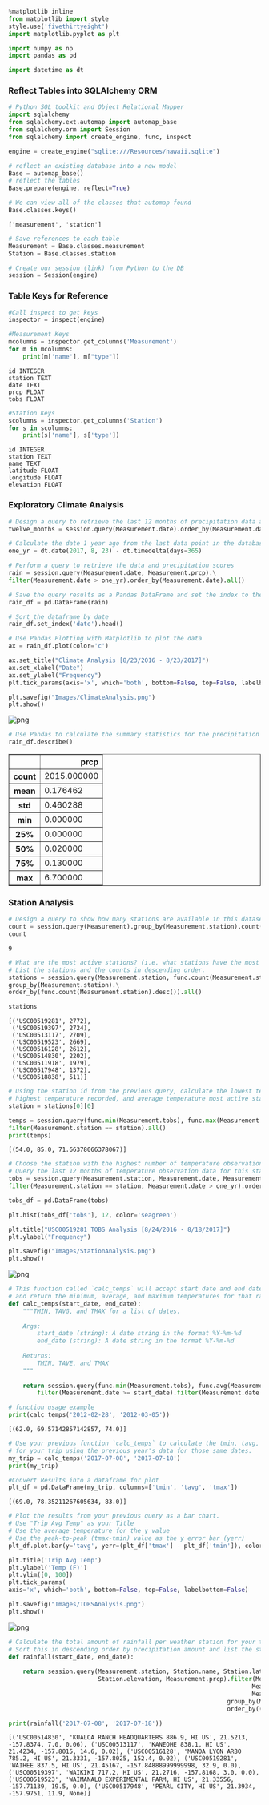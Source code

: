 

```python
%matplotlib inline
from matplotlib import style
style.use('fivethirtyeight')
import matplotlib.pyplot as plt
```


```python
import numpy as np
import pandas as pd
```


```python
import datetime as dt
```

### Reflect Tables into SQLAlchemy ORM


```python
# Python SQL toolkit and Object Relational Mapper
import sqlalchemy
from sqlalchemy.ext.automap import automap_base
from sqlalchemy.orm import Session
from sqlalchemy import create_engine, func, inspect
```


```python
engine = create_engine("sqlite:///Resources/hawaii.sqlite")
```


```python
# reflect an existing database into a new model
Base = automap_base()
# reflect the tables
Base.prepare(engine, reflect=True)
```


```python
# We can view all of the classes that automap found
Base.classes.keys()
```




    ['measurement', 'station']




```python
# Save references to each table
Measurement = Base.classes.measurement
Station = Base.classes.station
```


```python
# Create our session (link) from Python to the DB
session = Session(engine)
```

### Table Keys for Reference


```python
#Call inspect to get keys
inspector = inspect(engine)

#Measurement Keys
mcolumns = inspector.get_columns('Measurement')
for m in mcolumns:
    print(m['name'], m["type"])
```

    id INTEGER
    station TEXT
    date TEXT
    prcp FLOAT
    tobs FLOAT
    


```python
#Station Keys
scolumns = inspector.get_columns('Station')
for s in scolumns:
    print(s['name'], s['type'])
```

    id INTEGER
    station TEXT
    name TEXT
    latitude FLOAT
    longitude FLOAT
    elevation FLOAT
    

### Exploratory Climate Analysis


```python
# Design a query to retrieve the last 12 months of precipitation data and plot the results
twelve_months = session.query(Measurement.date).order_by(Measurement.date.desc()).first()

# Calculate the date 1 year ago from the last data point in the database
one_yr = dt.date(2017, 8, 23) - dt.timedelta(days=365)

# Perform a query to retrieve the data and precipitation scores
rain = session.query(Measurement.date, Measurement.prcp).\
filter(Measurement.date > one_yr).order_by(Measurement.date).all()

# Save the query results as a Pandas DataFrame and set the index to the date column
rain_df = pd.DataFrame(rain)

# Sort the dataframe by date
rain_df.set_index('date').head()

# Use Pandas Plotting with Matplotlib to plot the data
ax = rain_df.plot(color='c')

ax.set_title("Climate Analysis [8/23/2016 - 8/23/2017]")
ax.set_xlabel("Date")
ax.set_ylabel("Frequency")
plt.tick_params(axis='x', which='both', bottom=False, top=False, labelbottom=False)

plt.savefig("Images/ClimateAnalysis.png")
plt.show()
```


![png](output_14_0.png)



```python
# Use Pandas to calculate the summary statistics for the precipitation data
rain_df.describe()
```




<div>
<style scoped>
    .dataframe tbody tr th:only-of-type {
        vertical-align: middle;
    }

    .dataframe tbody tr th {
        vertical-align: top;
    }

    .dataframe thead th {
        text-align: right;
    }
</style>
<table border="1" class="dataframe">
  <thead>
    <tr style="text-align: right;">
      <th></th>
      <th>prcp</th>
    </tr>
  </thead>
  <tbody>
    <tr>
      <th>count</th>
      <td>2015.000000</td>
    </tr>
    <tr>
      <th>mean</th>
      <td>0.176462</td>
    </tr>
    <tr>
      <th>std</th>
      <td>0.460288</td>
    </tr>
    <tr>
      <th>min</th>
      <td>0.000000</td>
    </tr>
    <tr>
      <th>25%</th>
      <td>0.000000</td>
    </tr>
    <tr>
      <th>50%</th>
      <td>0.020000</td>
    </tr>
    <tr>
      <th>75%</th>
      <td>0.130000</td>
    </tr>
    <tr>
      <th>max</th>
      <td>6.700000</td>
    </tr>
  </tbody>
</table>
</div>



### Station Analysis


```python
# Design a query to show how many stations are available in this dataset?
count = session.query(Measurement).group_by(Measurement.station).count()
count
```




    9




```python
# What are the most active stations? (i.e. what stations have the most rows)?
# List the stations and the counts in descending order.
stations = session.query(Measurement.station, func.count(Measurement.station)).\
group_by(Measurement.station).\
order_by(func.count(Measurement.station).desc()).all()

stations
```




    [('USC00519281', 2772),
     ('USC00519397', 2724),
     ('USC00513117', 2709),
     ('USC00519523', 2669),
     ('USC00516128', 2612),
     ('USC00514830', 2202),
     ('USC00511918', 1979),
     ('USC00517948', 1372),
     ('USC00518838', 511)]




```python
# Using the station id from the previous query, calculate the lowest temperature recorded, 
# highest temperature recorded, and average temperature most active station?
station = stations[0][0]

temps = session.query(func.min(Measurement.tobs), func.max(Measurement.tobs), func.avg(Measurement.tobs)).\
filter(Measurement.station == station).all()
print(temps)
```

    [(54.0, 85.0, 71.66378066378067)]
    


```python
# Choose the station with the highest number of temperature observations.
# Query the last 12 months of temperature observation data for this station and plot the results as a histogram
tobs = session.query(Measurement.station, Measurement.date, Measurement.tobs).\
filter(Measurement.station == station, Measurement.date > one_yr).order_by(Measurement.date).all()

tobs_df = pd.DataFrame(tobs)

plt.hist(tobs_df['tobs'], 12, color='seagreen')

plt.title("USC00519281 TOBS Analysis [8/24/2016 - 8/18/2017]")
plt.ylabel("Frequency")

plt.savefig("Images/StationAnalysis.png")
plt.show()
```


![png](output_20_0.png)



```python
# This function called `calc_temps` will accept start date and end date in the format '%Y-%m-%d' 
# and return the minimum, average, and maximum temperatures for that range of dates
def calc_temps(start_date, end_date):
    """TMIN, TAVG, and TMAX for a list of dates.
    
    Args:
        start_date (string): A date string in the format %Y-%m-%d
        end_date (string): A date string in the format %Y-%m-%d
        
    Returns:
        TMIN, TAVE, and TMAX
    """
    
    return session.query(func.min(Measurement.tobs), func.avg(Measurement.tobs), func.max(Measurement.tobs)).\
        filter(Measurement.date >= start_date).filter(Measurement.date <= end_date).all()

# function usage example
print(calc_temps('2012-02-28', '2012-03-05'))
```

    [(62.0, 69.57142857142857, 74.0)]
    


```python
# Use your previous function `calc_temps` to calculate the tmin, tavg, and tmax 
# for your trip using the previous year's data for those same dates.
my_trip = calc_temps('2017-07-08', '2017-07-18')
print(my_trip)

#Convert Results into a dataframe for plot
plt_df = pd.DataFrame(my_trip, columns=['tmin', 'tavg', 'tmax'])
```

    [(69.0, 78.35211267605634, 83.0)]
    


```python
# Plot the results from your previous query as a bar chart. 
# Use "Trip Avg Temp" as your Title
# Use the average temperature for the y value
# Use the peak-to-peak (tmax-tmin) value as the y error bar (yerr)
plt_df.plot.bar(y='tavg', yerr=(plt_df['tmax'] - plt_df['tmin']), color='coral', alpha=0.7, legend=None, figsize=(4, 6))

plt.title('Trip Avg Temp')
plt.ylabel('Temp (F)')
plt.ylim([0, 100])
plt.tick_params(
axis='x', which='both', bottom=False, top=False, labelbottom=False)

plt.savefig("Images/TOBSAnalysis.png")
plt.show()
```


![png](output_23_0.png)



```python
# Calculate the total amount of rainfall per weather station for your trip dates using the previous year's matching dates.
# Sort this in descending order by precipitation amount and list the station, name, latitude, longitude, and elevation
def rainfall(start_date, end_date):
        
    return session.query(Measurement.station, Station.name, Station.latitude, Station.longitude,\
                         Station.elevation, Measurement.prcp).filter(Measurement.station == Station.station,\
                                                                    Measurement.date >= start_date,\
                                                                    Measurement.date <= end_date).\
                                                             group_by(Measurement.station).\
                                                             order_by((Measurement.prcp).desc()).all()

print(rainfall('2017-07-08', '2017-07-18'))
```

    [('USC00514830', 'KUALOA RANCH HEADQUARTERS 886.9, HI US', 21.5213, -157.8374, 7.0, 0.06), ('USC00513117', 'KANEOHE 838.1, HI US', 21.4234, -157.8015, 14.6, 0.02), ('USC00516128', 'MANOA LYON ARBO 785.2, HI US', 21.3331, -157.8025, 152.4, 0.02), ('USC00519281', 'WAIHEE 837.5, HI US', 21.45167, -157.84888999999998, 32.9, 0.0), ('USC00519397', 'WAIKIKI 717.2, HI US', 21.2716, -157.8168, 3.0, 0.0), ('USC00519523', 'WAIMANALO EXPERIMENTAL FARM, HI US', 21.33556, -157.71139, 19.5, 0.0), ('USC00517948', 'PEARL CITY, HI US', 21.3934, -157.9751, 11.9, None)]
    
